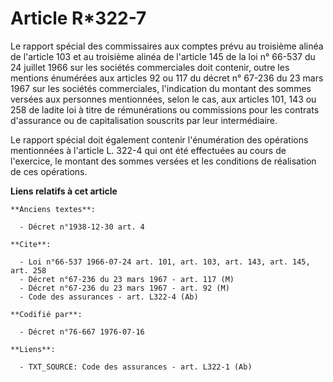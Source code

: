 # Article R*322-7

Le rapport spécial des commissaires aux comptes prévu au troisième alinéa de l'article 103 et au troisième alinéa de
l'article 145 de la loi n° 66-537 du 24 juillet 1966 sur les sociétés commerciales doit contenir, outre les mentions
énumérées aux articles 92 ou 117 du décret n° 67-236 du 23 mars 1967 sur les sociétés commerciales, l'indication du montant
des sommes versées aux personnes mentionnées, selon le cas, aux articles 101, 143 ou 258 de ladite loi à titre de
rémunérations ou commissions pour les contrats d'assurance ou de capitalisation souscrits par leur intermédiaire.

Le rapport spécial doit également contenir l'énumération des opérations mentionnées à l'article L. 322-4 qui ont été
effectuées au cours de l'exercice, le montant des sommes versées et les conditions de réalisation de ces opérations.

**Liens relatifs à cet article**

	**Anciens textes**:

	  - Décret n°1938-12-30 art. 4

	**Cite**:

	  - Loi n°66-537 1966-07-24 art. 101, art. 103, art. 143, art. 145, art. 258
	  - Décret n°67-236 du 23 mars 1967 - art. 117 (M)
	  - Décret n°67-236 du 23 mars 1967 - art. 92 (M)
	  - Code des assurances - art. L322-4 (Ab)

	**Codifié par**:

	  - Décret n°76-667 1976-07-16

	**Liens**:

	  - TXT_SOURCE: Code des assurances - art. L322-1 (Ab)
